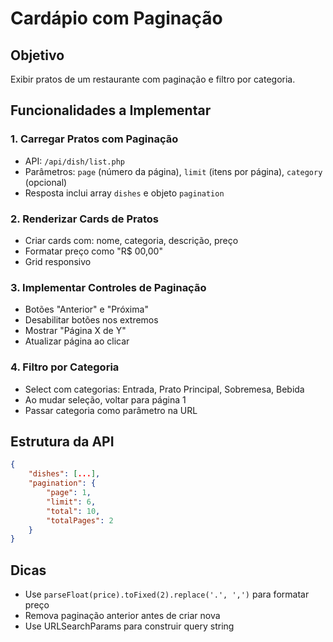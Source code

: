 # Cardápio com Paginação

## Objetivo

Exibir pratos de um restaurante com paginação e filtro por categoria.

## Funcionalidades a Implementar

### 1. Carregar Pratos com Paginação

- API: `/api/dish/list.php`
- Parâmetros: `page` (número da página), `limit` (itens por página), `category` (opcional)
- Resposta inclui array `dishes` e objeto `pagination`

### 2. Renderizar Cards de Pratos

- Criar cards com: nome, categoria, descrição, preço
- Formatar preço como "R$ 00,00"
- Grid responsivo

### 3. Implementar Controles de Paginação

- Botões "Anterior" e "Próxima"
- Desabilitar botões nos extremos
- Mostrar "Página X de Y"
- Atualizar página ao clicar

### 4. Filtro por Categoria

- Select com categorias: Entrada, Prato Principal, Sobremesa, Bebida
- Ao mudar seleção, voltar para página 1
- Passar categoria como parâmetro na URL

## Estrutura da API

```json
{
    "dishes": [...],
    "pagination": {
        "page": 1,
        "limit": 6,
        "total": 10,
        "totalPages": 2
    }
}
```

## Dicas

- Use `parseFloat(price).toFixed(2).replace('.', ',')` para formatar preço
- Remova paginação anterior antes de criar nova
- Use URLSearchParams para construir query string
